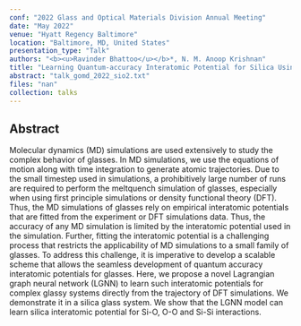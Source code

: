 ```yaml
---
conf: "2022 Glass and Optical Materials Division Annual Meeting"
date: "May 2022"
venue: "Hyatt Regency Baltimore"
location: "Baltimore, MD, United States"
presentation_type: "Talk"
authors: "<b><u>Ravinder Bhattoo</u></b>*, N. M. Anoop Krishnan"
title: "Learning Quantum-accuracy Interatomic Potential for Silica Using Lagrangian Graph Neural Networks"
abstract: "talk_gomd_2022_sio2.txt"
files: "nan"
collection: talks
---
```


<!--  -->

## Abstract

Molecular dynamics (MD) simulations are used extensively to study the complex behavior of glasses. In MD simulations, we use the equations of motion along with time integration to generate atomic trajectories. Due to the small timestep used in simulations, a prohibitively large number of runs are required to perform the meltquench simulation of glasses, especially when using first principle simulations or density functional theory (DFT). Thus, the MD simulations of glasses rely on empirical interatomic potentials that are fitted from the experiment or DFT simulations data. Thus, the accuracy of any MD simulation is limited by the interatomic potential used in the simulation. Further, fitting the interatomic potential is a challenging process that restricts the applicability of MD simulations to a small family of glasses. To address this challenge, it is imperative to develop a scalable scheme that allows the seamless development of quantum accuracy interatomic potentials for glasses. Here, we propose a novel Lagrangian graph neural network (LGNN) to learn such interatomic potentials for complex glassy systems directly from the trajectory of DFT simulations. We demonstrate it in a silica glass system. We show that the LGNN model can learn silica interatomic potential for Si-O, O-O and Si-Si interactions.

